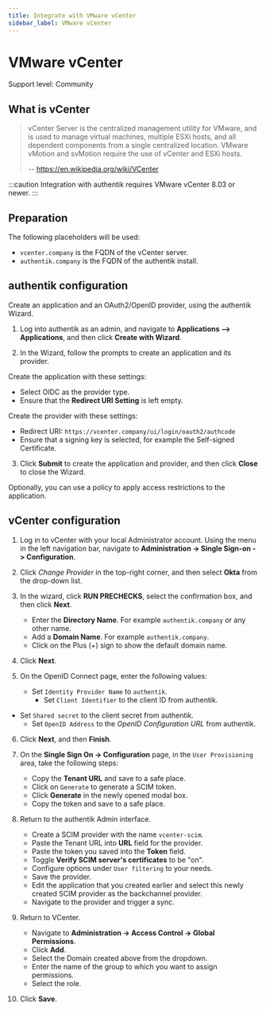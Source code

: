 ```yaml
---
title: Integrate with VMware vCenter
sidebar_label: VMware vCenter
---
```


# VMware vCenter

<span class="badge badge--secondary">Support level: Community</span>

## What is vCenter

> vCenter Server is the centralized management utility for VMware, and is used to manage virtual machines, multiple ESXi hosts, and all dependent components from a single centralized location. VMware vMotion and svMotion require the use of vCenter and ESXi hosts.
>
> -- https://en.wikipedia.org/wiki/VCenter

:::caution
Integration with authentik requires VMware vCenter 8.03 or newer.
:::

## Preparation

The following placeholders will be used:

-   `vcenter.company` is the FQDN of the vCenter server.
-   `authentik.company` is the FQDN of the authentik install.

## authentik configuration

Create an application and an OAuth2/OpenID provider, using the authentik Wizard.

1. Log into authentik as an admin, and navigate to **Applications --> Applications**, and then click **Create with Wizard**.

2. In the Wizard, follow the prompts to create an application and its provider.

Create the application with these settings:

-   Select OIDC as the provider type.
-   Ensure that the **Redirect URI Setting** is left empty.

Create the provider with these settings:

-   Redirect URI: `https://vcenter.company/ui/login/oauth2/authcode`
-   Ensure that a signing key is selected, for example the Self-signed Certificate.

3. Click **Submit** to create the application and provider, and then click **Close** to close the Wizard.

Optionally, you can use a policy to apply access restrictions to the application.

## vCenter configuration

1. Log in to vCenter with your local Administrator account. Using the menu in the left navigation bar, navigate to **Administration -> Single Sign-on -> Configuration**.

2. Click _Change Provider_ in the top-right corner, and then select **Okta** from the drop-down list.

3. In the wizard, click **RUN PRECHECKS**, select the confirmation box, and then click **Next**.

    - Enter the **Directory Name**. For example `authentik.company` or any other name.
    - Add a **Domain Name**. For example `authentik.company`.
    - Click on the Plus (+) sign to show the default domain name.

4. Click **Next**.

5. On the OpenID Connect page, enter the following values:

    - Set `Identity Provider Name` to `authentik`.
        - Set `Client Identifier` to the client ID from authentik.

-   Set `Shared secret` to the client secret from authentik.
    -   Set `OpenID Address` to the _OpenID Configuration URL_ from authentik.

6. Click **Next**, and then **Finish**.

7. On the **Single Sign On -> Configuration** page, in the `User Provisioning` area, take the following steps:

    - Copy the **Tenant URL** and save to a safe place.
    - Click on `Generate` to generate a SCIM token.
    - Click **Generate** in the newly opened modal box.
    - Copy the token and save to a safe place.

8. Return to the authentik Admin interface.

    - Create a SCIM provider with the name `vcenter-scim`.
    - Paste the Tenant URL into **URL** field for the provider.
    - Paste the token you saved into the **Token** field.
    - Toggle **Verify SCIM server's certificates** to be "on".
    - Configure options under `User filtering` to your needs.
    - Save the provider.
    - Edit the application that you created earlier and select this newly created SCIM provider as the backchannel provider.
    - Navigate to the provider and trigger a sync.

9. Return to VCenter.

    - Navigate to **Administration -> Access Control -> Global Permissions**.
    - Click **Add**.
    - Select the Domain created above from the dropdown.
    - Enter the name of the group to which you want to assign permissions.
    - Select the role.

10. Click **Save**.

